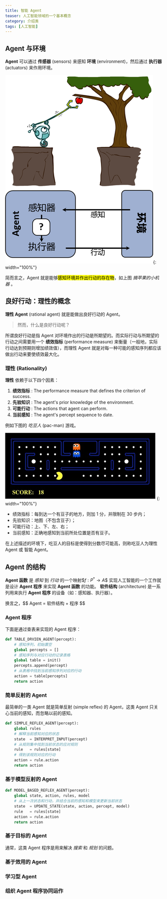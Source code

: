 ```yaml
---
title: 智能 Agent
teaser: 人工智能领域的一个基本概念
category: 介绍类
tags: [人工智能]
---
```


Agent 与环境
----------

__Agent__ 可以通过 __传感器__ (sensors) 来感知 __环境__ (environment)，然后通过 __执行器__ (actuators) 来作用环境。

![agent](../images/agent.png){: width="100%"}

简而言之，Agent 就是能够<mark>感知环境并作出行动的存在物</mark>，如上图 _摘苹果的小机器_ 。

良好行动：理性的概念
---------------
__理性 Agent__ (rational agent) 就是能做出良好行动的 Agent。

>然而，什么是良好行动呢？

所谓良好行动是指 Agent 对环境作出的行动是所期望的。而实际行动与所期望的行动之间需要用一个 __绩效指标__ (performance measure) 来衡量（一般地，实际行动达到预期则增加绩效值），而理性 Agent 就是对每一种可能的感知序列都应该做出行动来要使绩效最大化。

### 理性 (Rationality) ###
__理性__ 依赖于以下四个因素：

1. __绩效指标__ : The performance measure that defines the criterion of success.
2. __先验知识__ : The agent's prior knowledge of the environment. 
3. __可能行动__ : The actions that agent can perform.
4. __当前感知__ : The agent's percept sequence to date.

例如下图的 _吃豆人_ (pac-man) 游戏。

![pacman](../images/pacman.jpg){: width="100%"}

* 绩效指标：每到达一个有豆子的地方，则加 1 分，并限制在 30 步内；
* 先验知识：地图（不包含豆子）；
* 可能行动：上、下、左、右；
* 当前感知：正确地感知到当前所处位置是否有豆子。

在上述描述的环境下，吃豆人的目标是使得到分数尽可能高，则称吃豆人为理性 Agent 或 智能 Agent。

Agent 的结构
----------

__Agent 函数__ 是 _感知_ 到 _行动_ 的一个映射\$$f: P^*\to A$$ 实现人工智能的一个工作就是设计 __Agent 程序__ 来实现 __Agent 函数__ 的功能。 __软件结构__ (architecture) 是一系列用来执行 __Agent 程序__ 的设备（如：感知器、执行器）。

换言之，\$$ Agent = 软件结构 + 程序 $$

### Agent 程序 ###

下面是通过查表来实现的 Agent 程序：

```python
def TABLE_DRVIEN_AGENT(percept):
    # 感知序列，初始置空
    global percepts = []
    # 感知序列与对应行动的记录表格
    global table = init()
    percepts.append(percept)
    # 从表格中找到当前感知序列对应的行动
    action = table[percepts]
    return action
```

### 简单反射的 Agent ###

最简单的一类 Agent 就是简单反射 (simple reflex) 的 Agent，这类 Agent 只关心当前的感知，而忽略以前的感知。

```python
def SIMPLE_REFLEX_AGENT(percept):
    global rules
    # 解释当前感知对应的状态
    state  = INTERPRET_INPUT(percept)
    # 从规则集中找到当前状态的应对规则
    rule   = rules[state]
    # 得到该规则对应的行动
    action = rule.action
    return action
```

### 基于模型反射的 Agent ###

```python
def MODEL_BASED_REFLEX_AGENT(percept):
    global state, action, rules, model
    # 从上一次状态和行动，并结合当前的感知和模型来更新当前状态
    state  = UPDATE_STATE(state, action, percept, model) 
    rule   = rules[state]
    action = rule.action
    return action
```

### 基于目标的 Agent ###

通常，这类 Agent 程序是用来解决 _搜索_ 和 _规划_ 的问题。

### 基于效用的 Agent ###

### 学习型 Agent ###

### 组织 Agent 程序协同运作 ###
